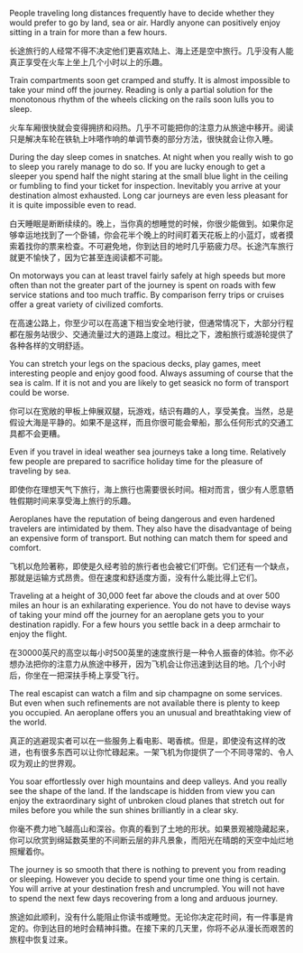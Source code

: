 <p>People traveling long distances frequently have to decide whether they would prefer to go by land, sea or air. Hardly anyone can positively enjoy sitting in a train for more than a few hours.</p>
<p>长途旅行的人经常不得不决定他们更喜欢陆上、海上还是空中旅行。几乎没有人能真正享受在火车上坐上几个小时以上的乐趣。</p>
<p>Train compartments soon get cramped and stuffy. It is almost impossible to take your mind off the journey. Reading is only a partial solution for the monotonous rhythm of the wheels clicking on the rails soon lulls you to sleep.</p>
<p>火车车厢很快就会变得拥挤和闷热。几乎不可能把你的注意力从旅途中移开。阅读只是解决车轮在铁轨上咔嗒作响的单调节奏的部分方法，很快就会让你入睡。</p>
<p>During the day sleep comes in snatches. At night when you really wish to go to sleep you rarely manage to do so. If you are lucky enough to get a sleeper you spend half the night staring at the small blue light in the ceiling or fumbling to find your ticket for inspection. Inevitably you arrive at your destination almost exhausted. Long car journeys are even less pleasant for it is quite impossible even to read.</p>
<p>白天睡眠是断断续续的。晚上，当你真的想睡觉的时候，你很少能做到。如果你足够幸运地找到了一个卧铺，你会花半个晚上的时间盯着天花板上的小蓝灯，或者摸索着找你的票来检查。不可避免地，你到达目的地时几乎筋疲力尽。长途汽车旅行就更不愉快了，因为它甚至连阅读都不可能。</p>
<p>On motorways you can at least travel fairly safely at high speeds but more often than not the greater part of the journey is spent on roads with few service stations and too much traffic. By comparison ferry trips or cruises offer a great variety of civilized comforts.</p>
<p>在高速公路上，你至少可以在高速下相当安全地行驶，但通常情况下，大部分行程都在服务站很少、交通流量过大的道路上度过。相比之下，渡船旅行或游轮提供了各种各样的文明舒适。</p>
<p>You can stretch your legs on the spacious decks, play games, meet interesting people and enjoy good food. Always assuming of course that the sea is calm. If it is not and you are likely to get seasick no form of transport could be worse.</p>
<p>你可以在宽敞的甲板上伸展双腿，玩游戏，结识有趣的人，享受美食。当然，总是假设大海是平静的。如果不是这样，而且你很可能会晕船，那么任何形式的交通工具都不会更糟。</p>
<p>Even if you travel in ideal weather sea journeys take a long time. Relatively few people are prepared to sacrifice holiday time for the pleasure of traveling by sea.</p>
<p>即使你在理想天气下旅行，海上旅行也需要很长时间。相对而言，很少有人愿意牺牲假期时间来享受海上旅行的乐趣。</p>
<p>Aeroplanes have the reputation of being dangerous and even hardened travelers are intimidated by them. They also have the disadvantage of being an expensive form of transport. But nothing can match them for speed and comfort.</p>
<p>飞机以危险著称，即使是久经考验的旅行者也会被它们吓倒。它们还有一个缺点，那就是运输方式昂贵。但在速度和舒适度方面，没有什么能比得上它们。</p>
<p>Traveling at a height of 30,000 feet far above the clouds and at over 500 miles an hour is an exhilarating experience. You do not have to devise ways of taking your mind off the journey for an aeroplane gets you to your destination rapidly. For a few hours you settle back in a deep armchair to enjoy the flight.</p>
<p>在30000英尺的高空以每小时500英里的速度旅行是一种令人振奋的体验。你不必想办法把你的注意力从旅途中移开，因为飞机会让你迅速到达目的地。几个小时后，你坐在一把深扶手椅上享受飞行。</p>
<p>The real escapist can watch a film and sip champagne on some services. But even when such refinements are not available there is plenty to keep you occupied. An aeroplane offers you an unusual and breathtaking view of the world.</p>
<p>真正的逃避现实者可以在一些服务上看电影、喝香槟。但是，即使没有这样的改进，也有很多东西可以让你忙碌起来。一架飞机为你提供了一个不同寻常的、令人叹为观止的世界观。</p>
<p>You soar effortlessly over high mountains and deep valleys. And you really see the shape of the land. If the landscape is hidden from view you can enjoy the extraordinary sight of unbroken cloud planes that stretch out for miles before you while the sun shines brilliantly in a clear sky.</p>
<p>你毫不费力地飞越高山和深谷。你真的看到了土地的形状。如果景观被隐藏起来，你可以欣赏到绵延数英里的不间断云层的非凡景象，而阳光在晴朗的天空中灿烂地照耀着你。</p>
<p>The journey is so smooth that there is nothing to prevent you from reading or sleeping. However you decide to spend your time one thing is certain. You will arrive at your destination fresh and uncrumpled. You will not have to spend the next few days recovering from a long and arduous journey.</p>
<p>旅途如此顺利，没有什么能阻止你读书或睡觉。无论你决定花时间，有一件事是肯定的。你到达目的地时会精神抖擞。在接下来的几天里，你将不必从漫长而艰苦的旅程中恢复过来。</p>
